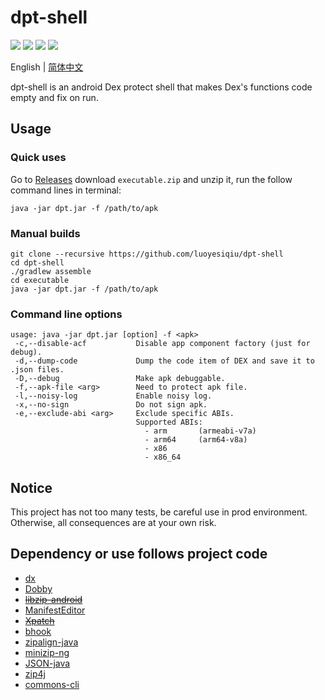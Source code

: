 # dpt-shell

[![](https://img.shields.io/github/license/luoyesiqiu/dpt-shell)](https://github.com/luoyesiqiu/dpt-shell/blob/main/LICENSE) [![](https://img.shields.io/github/downloads/luoyesiqiu/dpt-shell/total?color=blue)](https://github.com/luoyesiqiu/dpt-shell/releases/latest) [![](https://img.shields.io/github/issues-raw/luoyesiqiu/dpt-shell?color=red)](https://github.com/luoyesiqiu/dpt-shell/issues) ![](https://img.shields.io/badge/Android-5.0%2B-brightgreen)

English | [简体中文](./README.zh-CN.md) 

dpt-shell is an android Dex protect shell that makes Dex's functions code empty and fix on run.

## Usage

### Quick uses

Go to [Releases](https://github.com/luoyesiqiu/dpt-shell/releases/latest) download `executable.zip` and unzip it, run the follow command lines in terminal: 

```shell
java -jar dpt.jar -f /path/to/apk
```

### Manual builds

```shell
git clone --recursive https://github.com/luoyesiqiu/dpt-shell
cd dpt-shell
./gradlew assemble
cd executable
java -jar dpt.jar -f /path/to/apk
```

### Command line options

```text
usage: java -jar dpt.jar [option] -f <apk>
 -c,--disable-acf           Disable app component factory (just for debug).
 -d,--dump-code             Dump the code item of DEX and save it to .json files.
 -D,--debug                 Make apk debuggable.
 -f,--apk-file <arg>        Need to protect apk file.
 -l,--noisy-log             Enable noisy log.
 -x,--no-sign               Do not sign apk.
 -e,--exclude-abi <arg>     Exclude specific ABIs.
                            Supported ABIs:
                              - arm       (armeabi-v7a)
                              - arm64     (arm64-v8a)
                              - x86
                              - x86_64
```

## Notice

This project has not too many tests, be careful use in prod environment. Otherwise, all consequences are at your own risk.

## Dependency or use follows project code

- [dx](https://android.googlesource.com/platform/dalvik/+/refs/heads/master/dx/)
- [Dobby](https://github.com/jmpews/Dobby)
- ~~[libzip-android](https://github.com/julienr/libzip-android)~~
- [ManifestEditor](https://github.com/WindySha/ManifestEditor)
- ~~[Xpatch](https://github.com/WindySha/Xpatch)~~
- [bhook](https://github.com/bytedance/bhook)
- [zipalign-java](https://github.com/Iyxan23/zipalign-java)
- [minizip-ng](https://github.com/zlib-ng/minizip-ng)
- [JSON-java](https://github.com/stleary/JSON-java)
- [zip4j](https://github.com/srikanth-lingala/zip4j)
- [commons-cli](https://github.com/apache/commons-cli)
